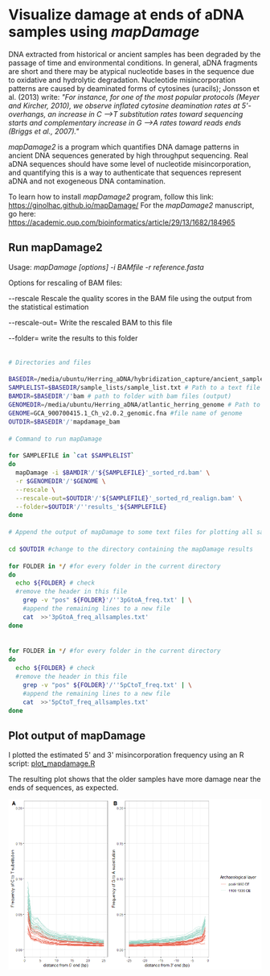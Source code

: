 # Visualize damage at ends of aDNA samples using *mapDamage*

DNA extracted from historical or ancient samples has been degraded by the passage of time and environmental conditions. In general, aDNA fragments are short and there may be atypical nucleotide bases in the sequence due to oxidative and hydrolytic degradation. Nucleotide misincorporation patterns are caused by deaminated forms of cytosines (uracils); Jonsson et al. (2013) write: *"For instance, for one of the most popular protocols (Meyer and Kircher, 2010), we observe inflated cytosine deamination rates at 5'-overhangs, an increase in C -->T substitution rates toward sequencing starts and complementary increase in G -->A rates toward reads ends (Briggs et al., 2007)."* 

*mapDamage2* is a program which quantifies DNA damage patterns in ancient DNA sequences generated by high throughput sequencing. Real aDNA sequences should have some level of nucleotide misincorporation, and quantifying this is a way to authenticate that sequences represent aDNA and not exogeneous DNA contamination.

To learn how to install *mapDamage2* program, follow this link: https://ginolhac.github.io/mapDamage/
For the *mapDamage2* manuscript, go here: https://academic.oup.com/bioinformatics/article/29/13/1682/184965

## Run mapDamage2

Usage: *mapDamage [options] -i BAMfile -r reference.fasta*

Options for rescaling of BAM files:

  --rescale                     Rescale the quality scores in the BAM file using the output from the statistical estimation
  
  --rescale-out=<filename>    Write the rescaled BAM to this file
  
  --folder=<foldername> write the results to this folder

``` bash

# Directories and files

BASEDIR=/media/ubuntu/Herring_aDNA/hybridization_capture/ancient_samples
SAMPLELIST=$BASEDIR/sample_lists/sample_list.txt # Path to a text file with list of prefixes of the fastq files, separated by newline s
BAMDIR=$BASEDIR'/'bam # path to folder with bam files (output)
GENOMEDIR=/media/ubuntu/Herring_aDNA/atlantic_herring_genome # Path to genome.
GENOME=GCA_900700415.1_Ch_v2.0.2_genomic.fna #file name of genome
OUTDIR=$BASEDIR'/'mapdamage_bam

# Command to run mapDamage

for SAMPLEFILE in `cat $SAMPLELIST`
do
  mapDamage -i $BAMDIR'/'${SAMPLEFILE}'_sorted_rd.bam' \
  -r $GENOMEDIR'/'$GENOME \
  --rescale \
  --rescale-out=$OUTDIR'/'${SAMPLEFILE}'_sorted_rd_realign.bam' \
  --folder=$OUTDIR'/''results_'${SAMPLEFILE}
done

# Append the output of mapDamage to some text files for plotting all samples together

cd $OUTDIR #change to the directory containing the mapDamage results

for FOLDER in */ #for every folder in the current directory
do
  echo ${FOLDER} # check
  #remove the header in this file
	grep -v "pos" ${FOLDER}'/''3pGtoA_freq.txt' | \
	#append the remaining lines to a new file  
	cat  >>'3pGtoA_freq_allsamples.txt'
done


for FOLDER in */ #for every folder in the current directory
do
  echo ${FOLDER} # check
  #remove the header in this file
	grep -v "pos" ${FOLDER}'/''5pCtoT_freq.txt' | \
	#append the remaining lines to a new file  
	cat  >>'5pCtoT_freq_allsamples.txt'
done


```

## Plot output of mapDamage

I plotted the estimated 5' and 3' misincorporation frequency using an R script: [plot_mapdamage.R](plot_mapdamage.R)

The resulting plot shows that the older samples have more damage near the ends of sequences, as expected. 

![mapdamage_plot](mapdamage_plot.png)



